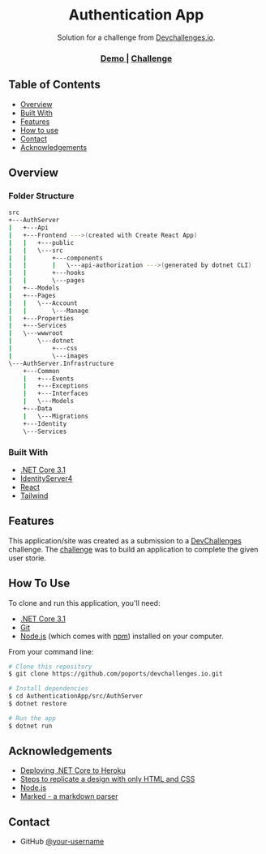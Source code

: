 <!-- Please update value in the {}  -->

<h1 align="center">Authentication App</h1>

<div align="center">
   Solution for a challenge from  <a href="http://devchallenges.io" target="_blank">Devchallenges.io</a>.
</div>

<div align="center">
  <h3>
    <a href="https://rc-auth-app.herokuapp.com">
      Demo
    </a>
    <span> | </span>
    <a href="https://devchallenges.io/challenges/N1fvBjQfhlkctmwj1tnw">
      Challenge
    </a>
  </h3>
</div>

<!-- TABLE OF CONTENTS -->

## Table of Contents

-   [Overview](#overview)
-   [Built With](#built-with)
-   [Features](#features)
-   [How to use](#how-to-use)
-   [Contact](#contact)
-   [Acknowledgements](#acknowledgements)

<!-- OVERVIEW -->

## Overview

### Folder Structure
```bash
src
+---AuthServer
|   +---Api
|   +---Frontend --->(created with Create React App)
|   |   +---public
|   |   \---src
|   |       +---components
|   |       |   \---api-authorization --->(generated by dotnet CLI)
|   |       +---hooks
|   |       \---pages
|   +---Models
|   +---Pages
|   |   \---Account
|   |       \---Manage
|   +---Properties
|   +---Services
|   \---wwwroot
|       \---dotnet
|           +---css
|           \---images
\---AuthServer.Infrastructure
    +---Common
    |   +---Events
    |   +---Exceptions
    |   +---Interfaces
    |   \---Models
    +---Data
    |   \---Migrations
    +---Identity
    \---Services
```



### Built With

<!-- This section should list any major frameworks that you built your project using. Here are a few examples.-->

-   [.NET Core 3.1](https://dotnet.microsoft.com/download/dotnet-core/3.1)
-   [IdentityServer4](https://github.com/IdentityServer/IdentityServer4)
-   [React](https://reactjs.org/)
-   [Tailwind](https://tailwindcss.com/)

## Features

<!-- List the features of your application or follow the template. Don't share the figma file here :) -->

This application/site was created as a submission to a [DevChallenges](https://devchallenges.io/challenges) challenge. The [challenge](https://devchallenges.io/challenges/N1fvBjQfhlkctmwj1tnw) was to build an application to complete the given user storie.

## How To Use

<!-- Example: -->

To clone and run this application, you'll need:
-   [.NET Core 3.1](https://dotnet.microsoft.com/download/dotnet-core/3.1)
-   [Git](https://git-scm.com) 
-   [Node.js](https://nodejs.org/en/download/) (which comes with [npm](http://npmjs.com)) installed on your computer. 


From your command line:

```bash
# Clone this repository
$ git clone https://github.com/poports/devchallenges.io.git

# Install dependencies
$ cd AuthenticationApp/src/AuthServer
$ dotnet restore

# Run the app
$ dotnet run
```

## Acknowledgements

<!-- This section should list any articles or add-ons/plugins that helps you to complete the project. This is optional but it will help you in the future. For example -->
-   [Deploying .NET Core to Heroku](https://dev.to/alrobilliard/deploying-net-core-to-heroku-1lfe)
-   [Steps to replicate a design with only HTML and CSS](https://devchallenges-blogs.web.app/how-to-replicate-design/)
-   [Node.js](https://nodejs.org/)
-   [Marked - a markdown parser](https://github.com/chjj/marked)

## Contact

-   GitHub [@your-username](https://github.com/poports)

